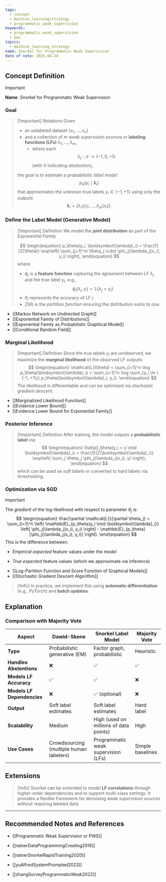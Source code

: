 ```yaml
---
tags:
  - concept
  - machine_learning/strategy
  - programmatic_weak_supervision
keywords:
  - programmatic_weak_supervision
  - pws
topics:
  - machine_learning_strategy
name: Snorkel for Programmatic Weak Supervision
date of note: 2025-04-24
---
```


## Concept Definition

>[!important]
>**Name**: Snorkel for Programmatic Weak Supervision

### Goal

>[!important] Notations
>Given 
>- an unlabeled dataset $\{x_1, \dots, x_n\}$ 
>- and a collection of $m$ *weak supervision sources* or **labeling functions (LFs)** $\lambda_1, \dots, \lambda_m$, 
>	- where each $$\lambda_j: \mathcal{X} \rightarrow \{-1, 0, +1\}$$ (with $0$ indicating *abstention*), 
>
>the *goal* is to estimate a *probabilistic label model* $$p_\theta(y_i \mid \boldsymbol{\lambda}_i)$$ that approximates the unknown true labels $y_i \in \{-1, +1\}$ using only the *outputs* $$\boldsymbol{\lambda}_i = [\lambda_1(x_i), \dots, \lambda_m(x_i)].$$
>


### Define the Label Model (Generative Model)

>[!important] Definition
> We model the **joint distribution** as part of the *Exponential Family*
> 
> $$
> \begin{equation}
>     p_\theta(y_i, \boldsymbol{\lambda}_i) = \frac{1}{Z(\theta)} \exp\left( \sum_{j=1}^m \theta_j \cdot \phi_j(\lambda_j(x_i), y_i) \right),
> \end{equation}
> $$
> where
> - $\phi_j$ is a **feature function** capturing the *agreement* between LF $\lambda_j$ and the true label $y_i$, e.g., $$\phi_j(\lambda_j, y_i) = \mathbb{1}\{\lambda_j = y_i\}$$
> - $\theta_j$ represents the accuracy of LF $j$. 
> - $Z(\theta)$ is the *partition function* ensuring the distribution sums to one.

- [[Markov Network on Undirected Graph]]
- [[Exponential Family of Distributions]]
- [[Exponential Family as Probabilistic Graphical Model]]
- [[Conditional Random Field]]


### Marginal Likelihood

>[!important] Definition
>Since the true labels $y_i$ are *unobserved*, we maximize the **marginal likelihood** of the *observed* LF outputs:
>$$
> \begin{equation}
>     \mathcal{L}(\theta) = \sum_{i=1}^n \log p_\theta(\boldsymbol{\lambda}_i) = \sum_{i=1}^n \log \sum_{y_i \in \{-1, +1\}} p_\theta(\boldsymbol{\lambda}_i, y_i).
> \end{equation}
>$$ 
> The likelihood is differentiable and can be optimized via *stochastic gradient descent*.

- [[Marginalized Likelihood Function]]
- [[Evidence Lower Bound]]
- [[Evidence Lower Bound for Exponential Family]]

### Posterior Inference

>[!important] Definition
>After training, the model outputs a **probabilistic label** via:
>$$
> \begin{equation}
>     \hat{p}_\theta(y_i = y \mid \boldsymbol{\lambda}_i) = \frac{1}{Z(\boldsymbol{\lambda}_i)} \exp\left( \sum_j \theta_j \phi_j(\lambda_j(x_i), y) \right),
> \end{equation}
>$$ 
> which can be used as *soft labels* or converted to hard labels via thresholding.


### Optimization via SGD

> [!important]
> The *gradient* of the log-likelihood with respect to parameter $\theta_j$ is:
>$$ 
> \begin{equation}
>     \frac{\partial \mathcal{L}}{\partial \theta_j} = \sum_{i=1}^n \left( \mathbb{E}_{p_\theta(y_i \mid \boldsymbol{\lambda}_i)} \left[ \phi_j(\lambda_j(x_i), y_i) \right] - \mathbb{E}_{p_\theta}[\phi_j(\lambda_j(x_i), y_i)] \right).
> \end{equation}
>$$ 
>This is the difference between:
> 
> - *Empirical expected* feature values under the *model*
>     
> - *True expected* feature values (which we approximate via inference)
>

- [[Log-Partition Function and Score Function of Graphical Models]]
- [[Stochastic Gradient Descent Algorithm]]

>[!info]
>In practice, we implement this using **automatic differentiation** (e.g., PyTorch) and **batch updates**.


## Explanation

### Comparison with Majority Vote

|Aspect|**Dawid-Skene**|**Snorkel Label Model**|**Majority Vote**|
|---|---|---|---|
|**Type**|Probabilistic generative (EM)|Factor graph, probabilistic|Heuristic|
|**Handles Abstentions**|❌|✅|✅|
|**Models LF Accuracy**|✅|✅|❌|
|**Models LF Dependencies**|❌|✅ (optional)|❌|
|**Output**|Soft label estimates|Soft label estimates|Hard label|
|**Scalability**|Medium|High (used on millions of data points)|High|
|**Use Cases**|Crowdsourcing (multiple human labelers)|Programmatic weak supervision (LFs)|Simple baselines|



## Extensions

>[!info]
>Snorkel can be extended to model **LF correlations** through higher-order dependencies and to support multi-class settings. It provides a flexible framework for denoising weak supervision sources without requiring labeled data.







-----------
##  Recommended Notes and References


- [[Programmatic Weak Supervision or PWS]]



- [[ratnerDataProgrammingCreating2016]]
- [[ratnerSnorkelRapidTraining2020]]
- [[yuAlfredSystemPrompted2023]]
- [[zhangSurveyProgrammaticWeak2022]]
